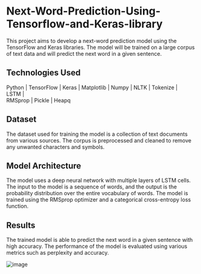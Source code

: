 # Next-Word-Prediction-Using-Tensorflow-and-Keras-library
This project aims to develop a next-word prediction model using the TensorFlow and Keras libraries. The model will be trained on a large corpus of text data and will predict the next word in a given sentence.

## Technologies Used
Python |
TensorFlow |
Keras |
Matplotlib | 
Numpy | 
NLTK | 
Tokenize |  
LSTM |  
RMSprop | 
Pickle | 
Heapq

## Dataset
The dataset used for training the model is a collection of text documents from various sources. The corpus is preprocessed and cleaned to remove any unwanted characters and symbols.

## Model Architecture
The model uses a deep neural network with multiple layers of LSTM cells. The input to the model is a sequence of words, and the output is the probability distribution over the entire vocabulary of words. The model is trained using the RMSprop optimizer and a categorical cross-entropy loss function.

## Results
The trained model is able to predict the next word in a given sentence with high accuracy. The performance of the model is evaluated using various metrics such as perplexity and accuracy.

![image](https://user-images.githubusercontent.com/92661810/218771536-d69ad2ed-ba08-4dcd-9ca5-89ae946cb71d.png)
